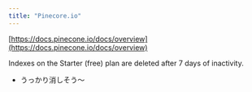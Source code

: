 ```yaml
---
title: "Pinecore.io"
---
```


[https://docs.pinecone.io/docs/overview](https://docs.pinecone.io/docs/overview)

Indexes on the Starter (free) plan are deleted after 7 days of inactivity.
- うっかり消しそう〜


